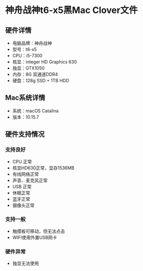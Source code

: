 # 神舟战神t6-x5黑Mac Clover文件

## 硬件详情

- 电脑品牌：神舟战神
- 型号：t6-x5
- CPU：i5-7300
- 核显：integer HD Graphics 630
- 独显：GTX1050
- 内存：8G 双通道DDR4
- 硬盘：128g SSD + 1TB HDD

## Mac系统详情

- 系统：macOS Catalina
- 版本：10.15.7

## 硬件支持情况

### 支持良好
- CPU 正常
- 核显HD630正常，显存1536MB
- 有线网络正常
- 声音、麦克风正常
- USB 正常
- 休眠正常
- 蓝牙正常
- 摄像头正常

### 支持一般
- 触摸板可移动，但无法点击
- WIFI使用外置USB网卡

### 硬件异常
- 独显无法使用
